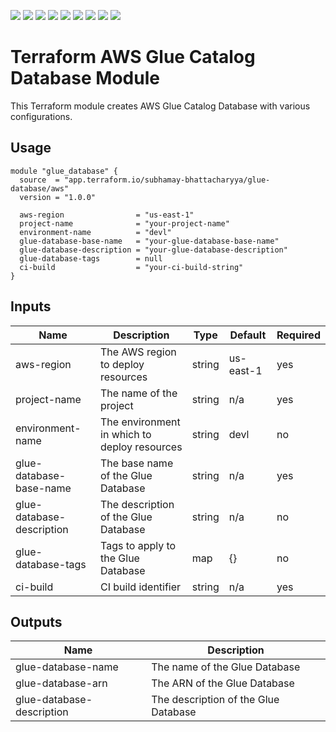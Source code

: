 ![](https://img.shields.io/github/commit-activity/t/subhamay-bhattacharyya/terraform-aws-glue-database)&nbsp;![](https://img.shields.io/github/last-commit/subhamay-bhattacharyya/terraform-aws-glue-database)&nbsp;![](https://img.shields.io/github/release-date/subhamay-bhattacharyya/terraform-aws-glue-database)&nbsp;![](https://img.shields.io/github/repo-size/subhamay-bhattacharyya/terraform-aws-glue-database)&nbsp;![](https://img.shields.io/github/directory-file-count/subhamay-bhattacharyya/terraform-aws-glue-database)&nbsp;![](https://img.shields.io/github/issues/subhamay-bhattacharyya/terraform-aws-glue-database)&nbsp;![](https://img.shields.io/github/languages/top/subhamay-bhattacharyya/terraform-aws-glue-database)&nbsp;![](https://img.shields.io/github/commit-activity/m/subhamay-bhattacharyya/terraform-aws-glue-database)&nbsp;![](https://img.shields.io/endpoint?url=https://gist.githubusercontent.com/bsubhamay/dc40260dece8caffb5f83d9a793f8afb/raw/terraform-aws-glue-database.json?)

# Terraform AWS Glue Catalog Database Module

This Terraform module creates AWS Glue Catalog Database with various configurations.

## Usage

```hcl
module "glue_database" {
  source  = "app.terraform.io/subhamay-bhattacharyya/glue-database/aws"
  version = "1.0.0"

  aws-region                = "us-east-1"
  project-name              = "your-project-name"
  environment-name          = "devl"
  glue-database-base-name   = "your-glue-database-base-name"
  glue-database-description = "your-glue-database-description"
  glue-database-tags        = null
  ci-build                  = "your-ci-build-string"
}
```

## Inputs

| Name                     | Description                                  | Type   | Default     | Required |
| ------------------------ | -------------------------------------------- | ------ | ----------- | -------- |
| aws-region               | The AWS region to deploy resources           | string | us-east-1   | yes       |
| project-name             | The name of the project                      | string | n/a      | yes       |
| environment-name         | The environment in which to deploy resources | string | devl        | no       |
| glue-database-base-name  | The base name of the Glue Database           | string | n/a         | yes      |
| glue-database-description| The description of the Glue Database         | string | n/a         | no      |
| glue-database-tags       | Tags to apply to the Glue Database           | map    | {}          | no       |
| ci-build                 | CI build identifier                          | string | n/a         | yes      |


## Outputs

| Name                       | Description                        |
| -------------------------- | ---------------------------------- |
| glue-database-name         | The name of the Glue Database      |
| glue-database-arn          | The ARN of the Glue Database       |
| glue-database-description  | The description of the Glue Database |
